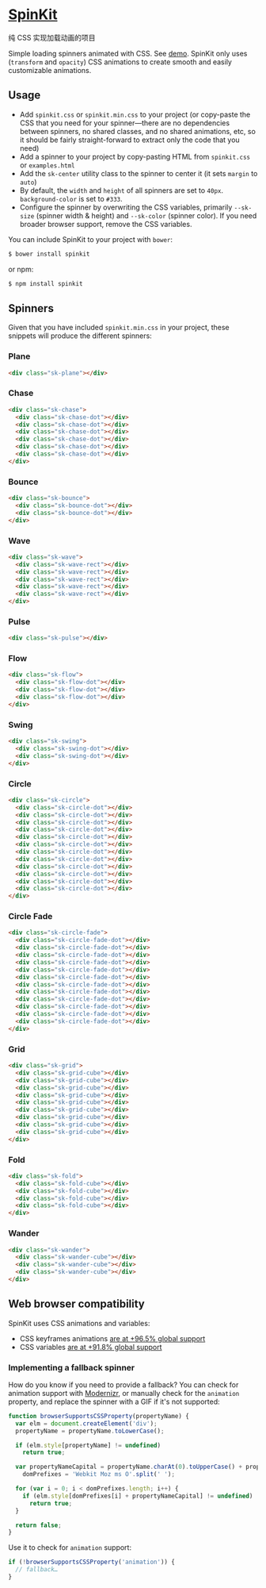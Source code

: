# [SpinKit](http://tobiasahlin.com/spinkit/)
纯 CSS 实现加载动画的项目

Simple loading spinners animated with CSS. See [demo](http://tobiasahlin.com/spinkit/). SpinKit only uses (`transform` and `opacity`) CSS animations to create smooth and easily customizable animations.

## Usage

- Add `spinkit.css` or `spinkit.min.css` to your project (or copy-paste the CSS that you need for your spinner—there are no dependencies between spinners, no shared classes, and no shared animations, etc, so it should be fairly straight-forward to extract only the code that you need)
- Add a spinner to your project by copy-pasting HTML from `spinkit.css` or `examples.html`
- Add the `sk-center` utility class to the spinner to center it (it sets `margin` to `auto`)
- By default, the `width` and `height` of all spinners are set to `40px`. `background-color` is set to `#333`.
- Configure the spinner by overwriting the CSS variables, primarily `--sk-size` (spinner width & height) and `--sk-color` (spinner color). If you need broader browser support, remove the CSS variables.

You can include SpinKit to your project with `bower`:

```bash
$ bower install spinkit
```

or npm:

```bash
$ npm install spinkit
```

## Spinners

Given that you have included `spinkit.min.css` in your project, these snippets will produce the different spinners:

### Plane

```html
<div class="sk-plane"></div>
```

### Chase

```html
<div class="sk-chase">
  <div class="sk-chase-dot"></div>
  <div class="sk-chase-dot"></div>
  <div class="sk-chase-dot"></div>
  <div class="sk-chase-dot"></div>
  <div class="sk-chase-dot"></div>
  <div class="sk-chase-dot"></div>
</div>
```

### Bounce

```html
<div class="sk-bounce">
  <div class="sk-bounce-dot"></div>
  <div class="sk-bounce-dot"></div>
</div>
```

### Wave

```html
<div class="sk-wave">
  <div class="sk-wave-rect"></div>
  <div class="sk-wave-rect"></div>
  <div class="sk-wave-rect"></div>
  <div class="sk-wave-rect"></div>
  <div class="sk-wave-rect"></div>
</div>
 ```

### Pulse

```html
<div class="sk-pulse"></div>
```

### Flow

```html
<div class="sk-flow">
  <div class="sk-flow-dot"></div>
  <div class="sk-flow-dot"></div>
  <div class="sk-flow-dot"></div>
</div>
```

### Swing

```html
<div class="sk-swing">
  <div class="sk-swing-dot"></div>
  <div class="sk-swing-dot"></div>
</div>
```

### Circle

```html
<div class="sk-circle">
  <div class="sk-circle-dot"></div>
  <div class="sk-circle-dot"></div>
  <div class="sk-circle-dot"></div>
  <div class="sk-circle-dot"></div>
  <div class="sk-circle-dot"></div>
  <div class="sk-circle-dot"></div>
  <div class="sk-circle-dot"></div>
  <div class="sk-circle-dot"></div>
  <div class="sk-circle-dot"></div>
  <div class="sk-circle-dot"></div>
  <div class="sk-circle-dot"></div>
  <div class="sk-circle-dot"></div>
</div>
```

### Circle Fade

```html
<div class="sk-circle-fade">
  <div class="sk-circle-fade-dot"></div>
  <div class="sk-circle-fade-dot"></div>
  <div class="sk-circle-fade-dot"></div>
  <div class="sk-circle-fade-dot"></div>
  <div class="sk-circle-fade-dot"></div>
  <div class="sk-circle-fade-dot"></div>
  <div class="sk-circle-fade-dot"></div>
  <div class="sk-circle-fade-dot"></div>
  <div class="sk-circle-fade-dot"></div>
  <div class="sk-circle-fade-dot"></div>
  <div class="sk-circle-fade-dot"></div>
  <div class="sk-circle-fade-dot"></div>
</div>
```

### Grid

```html
<div class="sk-grid">
  <div class="sk-grid-cube"></div>
  <div class="sk-grid-cube"></div>
  <div class="sk-grid-cube"></div>
  <div class="sk-grid-cube"></div>
  <div class="sk-grid-cube"></div>
  <div class="sk-grid-cube"></div>
  <div class="sk-grid-cube"></div>
  <div class="sk-grid-cube"></div>
  <div class="sk-grid-cube"></div>
</div>
```

### Fold

```html
<div class="sk-fold">
  <div class="sk-fold-cube"></div>
  <div class="sk-fold-cube"></div>
  <div class="sk-fold-cube"></div>
  <div class="sk-fold-cube"></div>
</div>
```

### Wander

```html
<div class="sk-wander">
  <div class="sk-wander-cube"></div>
  <div class="sk-wander-cube"></div>
  <div class="sk-wander-cube"></div>
</div>
```

## Web browser compatibility

SpinKit uses CSS animations and variables:

- CSS keyframes animations [are at +96.5% global support](http://caniuse.com/#feat=css-animation)
- CSS variables [are at +91.8% global support](https://caniuse.com/#feat=css-variables)

### Implementing a fallback spinner

How do you know if you need to provide a fallback? You can check for animation support with [Modernizr](http://modernizr.com), or manually check for the `animation` property, and replace the spinner with a GIF if it's not supported:

```javascript
function browserSupportsCSSProperty(propertyName) {
  var elm = document.createElement('div');
  propertyName = propertyName.toLowerCase();

  if (elm.style[propertyName] != undefined)
    return true;

  var propertyNameCapital = propertyName.charAt(0).toUpperCase() + propertyName.substr(1),
    domPrefixes = 'Webkit Moz ms O'.split(' ');

  for (var i = 0; i < domPrefixes.length; i++) {
    if (elm.style[domPrefixes[i] + propertyNameCapital] != undefined)
      return true;
  }

  return false;
}
```

Use it to check for `animation` support:

```javascript
if (!browserSupportsCSSProperty('animation')) {
  // fallback…
}
```
